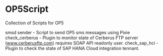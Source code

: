 # OP5Script
Collection of Scripts for OP5

smsd sender - Script to send OP5 sms messages using Pixie
check_cerberus - Plugin to monitor state of Cerberus FTP server (www.cerberusftp.com) requires SOAP API readonly user.
check_sap_hci - Plugin to check the state of SAP HANA Cloud integration tennant.